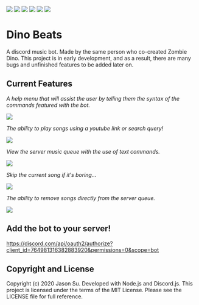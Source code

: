 ![](https://img.shields.io/github/commits-since/Jason8908/Dino-Beats/0.1.0) ![](https://img.shields.io/github/repo-size/Jason8908/Dino-Beats) ![](https://img.shields.io/github/v/release/Jason8908/Dino-Beats) ![](https://img.shields.io/github/downloads/Jason8908/Dino-Beats/latest/total) ![](https://img.shields.io/github/license/Jason8908/Dino-Beats) ![](https://img.shields.io/github/languages/top/Jason8908/Dino-Beats)
# Dino Beats
A discord music bot. Made by the same person who co-created Zombie Dino. This project is in early development, and as a result, there are many bugs and unfinished features to be added later on. 

## Current Features
*A help menu that will assist the user by telling them the syntax of the commands featured with the bot.*

![](https://i.imgur.com/U7lm3T2.png)

*The ability to play songs using a youtube link or search query!*

![](https://i.imgur.com/6CoJZIn.png)

*View the server music queue with the use of text commands.*

![](https://i.imgur.com/94nsjHJ.png)

*Skip the current song if it's boring...*

![](https://i.imgur.com/Nb2N9ZL.png)

*The ability to remove songs directly from the server queue.*

![](https://i.imgur.com/oe19On8.png)

## Add the bot to your server!
https://discord.com/api/oauth2/authorize?client_id=764981316382883920&permissions=0&scope=bot
## Copyright and License
Copyright (c) 2020 Jason Su. Developed with Node.js and Discord.js. This project is licensed under the terms of the MIT License. Please see the LICENSE file for full reference.
